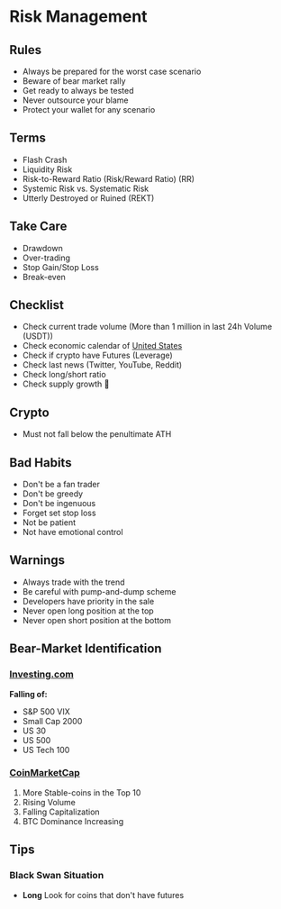 # Risk Management

<!--
https://www.investing.com/economic-calendar/
-->

## Rules

- Always be prepared for the worst case scenario
- Beware of bear market rally
- Get ready to always be tested
- Never outsource your blame
- Protect your wallet for any scenario

## Terms

- Flash Crash
- Liquidity Risk
- Risk-to-Reward Ratio (Risk/Reward Ratio) (RR)
- Systemic Risk vs. Systematic Risk
- Utterly Destroyed or Ruined (REKT)

## Take Care

- Drawdown
- Over-trading
- Stop Gain/Stop Loss
- Break-even

## Checklist

- Check current trade volume (More than 1 million in last 24h Volume (USDT))
- Check economic calendar of [United States](https://mql5.com/en/economic-calendar/united-states)
- Check if crypto have Futures (Leverage)
- Check last news (Twitter, YouTube, Reddit)
- Check long/short ratio
- Check supply growth 🔼

## Crypto

- Must not fall below the penultimate ATH

## Bad Habits

- Don't be a fan trader
- Don't be greedy
- Don't be ingenuous
- Forget set stop loss
- Not be patient
- Not have emotional control

## Warnings

- Always trade with the trend
- Be careful with pump-and-dump scheme
- Developers have priority in the sale
- Never open long position at the top
- Never open short position at the bottom

## Bear-Market Identification

### [Investing.com](https://investing.com/indices/indices-futures)

**Falling of:**

- S&P 500 VIX
- Small Cap 2000
- US 30
- US 500
- US Tech 100

### [CoinMarketCap](https://coinmarketcap.com/)

1. More Stable-coins in the Top 10
2. Rising Volume
3. Falling Capitalization
4. BTC Dominance Increasing

## Tips

### Black Swan Situation

- **Long** Look for coins that don't have futures
